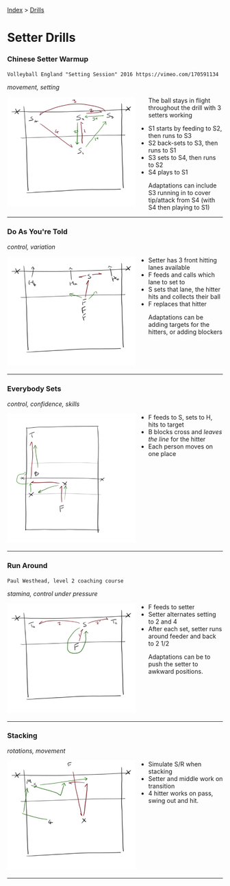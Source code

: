 [Index](../README.md) > [Drills](./Drills.md)

# Setter Drills

### Chinese Setter Warmup
`Volleyball England "Setting Session" 2016 https://vimeo.com/170591134`

_movement, setting_

<img alt="Chinese Setter Warmup" width="300" src="./images/Chinese-Setter-Warmup.png" align="left" style="margin: 0px 30px 20px 0px;" />

The ball stays in flight throughout the drill with 3 setters working

- S1 starts by feeding to S2, then runs to S3
- S2 back-sets to S3, then runs to S1
- S3 sets to S4, then runs to S2
- S4 plays to S1

Adaptations can include S3 running in to cover tip/attack from S4 (with S4 then playing to S1)

<p style="clear: both;"></p>

---

### Do As You're Told

_control, variation_

<img alt="Do as you're told" width="300" src="./images/Do-As-Youre-Told.png" align="left" style="margin: 0px 30px 20px 0px;" />

- Setter has 3 front hitting lanes available
- F feeds and calls which lane to set to
- S sets that lane, the hitter hits and collects their ball
- F replaces that hitter

Adaptations can be adding targets for the hitters, or adding blockers

<p style="clear: both;"></p>

---

### Everybody Sets

_control, confidence, skills_

<img alt="Everybody sets" width="300" src="./images/Everybody-Sets.png" align="left" style="margin: 0px 30px 20px 0px;" />

- F feeds to S, sets to H, hits to target
- B blocks cross and _leaves the line_ for the hitter
- Each person moves on one place

<p style="clear: both;"></p>

---

### Run Around
`Paul Westhead, level 2 coaching course`

_stamina, control under pressure_

<img alt="Run around" width="300" src="./images/Run-Around.png" align="left" style="margin: 0px 30px 20px 0px;" />

- F feeds to setter
- Setter alternates setting to 2 and 4
- After each set, setter runs around feeder and back to 2 1/2

Adaptations can be to push the setter to awkward positions.

<p style="clear: both;"></p>

---

### Stacking

_rotations, movement_

<img alt="Stacking" width="300" src="./images/Stacking.png" align="left" style="margin: 0px 30px 20px 0px;" />

- Simulate S/R when stacking
- Setter and middle work on transition
- 4 hitter works on pass, swing out and hit.

<p style="clear: both;"></p>

---
